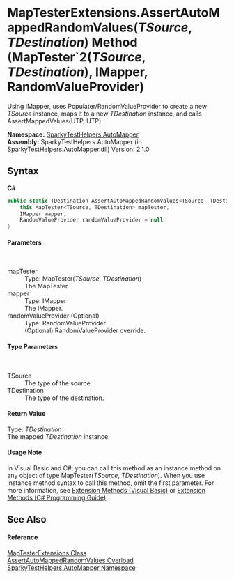# MapTesterExtensions.AssertAutoMappedRandomValues(*TSource*, *TDestination*) Method (MapTester`2(*TSource*, *TDestination*), IMapper, RandomValueProvider)
 

Using IMapper, uses Populater/RandomValueProvider to create a new *TSource* instance, maps it to a new *TDestination* instance, and calls AssertMappedValues(UTP, UTP).

**Namespace:**&nbsp;<a href="N_SparkyTestHelpers_AutoMapper.md">SparkyTestHelpers.AutoMapper</a><br />**Assembly:**&nbsp;SparkyTestHelpers.AutoMapper (in SparkyTestHelpers.AutoMapper.dll) Version: 2.1.0

## Syntax

**C#**<br />
``` C#
public static TDestination AssertAutoMappedRandomValues<TSource, TDestination>(
	this MapTester<TSource, TDestination> mapTester,
	IMapper mapper,
	RandomValueProvider randomValueProvider = null
)

```


#### Parameters
&nbsp;<dl><dt>mapTester</dt><dd>Type: MapTester(*TSource*, *TDestination*)<br />The MapTester.</dd><dt>mapper</dt><dd>Type: IMapper<br />The IMapper.</dd><dt>randomValueProvider (Optional)</dt><dd>Type: RandomValueProvider<br />(Optional) RandomValueProvider override.</dd></dl>

#### Type Parameters
&nbsp;<dl><dt>TSource</dt><dd>The type of the source.</dd><dt>TDestination</dt><dd>The type of the destination.</dd></dl>

#### Return Value
Type: *TDestination*<br />The mapped *TDestination* instance.

#### Usage Note
In Visual Basic and C#, you can call this method as an instance method on any object of type MapTester(*TSource*, *TDestination*). When you use instance method syntax to call this method, omit the first parameter. For more information, see <a href="http://msdn.microsoft.com/en-us/library/bb384936.aspx">Extension Methods (Visual Basic)</a> or <a href="http://msdn.microsoft.com/en-us/library/bb383977.aspx">Extension Methods (C# Programming Guide)</a>.

## See Also


#### Reference
<a href="T_SparkyTestHelpers_AutoMapper_MapTesterExtensions.md">MapTesterExtensions Class</a><br /><a href="Overload_SparkyTestHelpers_AutoMapper_MapTesterExtensions_AssertAutoMappedRandomValues.md">AssertAutoMappedRandomValues Overload</a><br /><a href="N_SparkyTestHelpers_AutoMapper.md">SparkyTestHelpers.AutoMapper Namespace</a><br />